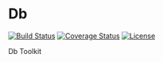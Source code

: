 # Db

[![Build Status](https://secure.travis-ci.org/unforge/db-toolkit.svg?branch=master)](https://secure.travis-ci.org/unforge/db-toolkit)
[![Coverage Status](https://coveralls.io/repos/github/unforge/db-toolkit/badge.svg?branch=master)](https://coveralls.io/github/unforge/db-toolkit?branch=master)
[![License](https://poser.pugx.org/unforge/db-toolkit/license.svg)](https://packagist.org/packages/unforge/db-toolkit)

Db Toolkit
